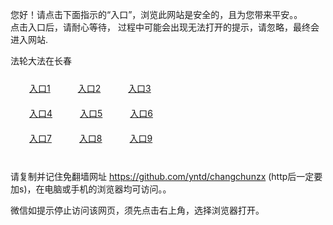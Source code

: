 您好！请点击下面指示的“入口”，浏览此网站是安全的，且为您带来平安。。 <br/>
点击入口后，请耐心等待， 过程中可能会出现无法打开的提示，请忽略，最终会进入网站. </br>

法轮大法在长春<br/>
<div style="padding:10px"><a style="margin:20px" target="_blank" href="https://d2jts8tsom94oc.cloudfront.net/2Qpsp?vmkdbi" id="ccLink1" rel="nofollow">入口1</a> <a target="_blank" style="margin:20px" href="https://d3fdgsi1gsur3e.cloudfront.net/2Qpsp?zrlezkst" id="ccLink2" rel="nofollow">入口2</a> <a style="margin:20px" target="_blank" href="https://dg0a1fkypzku1.cloudfront.net/2Qpsp?hgxwouan" id="ccLink3" rel="nofollow">入口3</a></div>

<div style="padding:10px" ><a style="margin:20px" target="_blank" href="https://d2jts8tsom94oc.cloudfront.net/2Qpsp?vmkdbi" id="ccLink4" rel="nofollow">入口4</a> <a style="margin:20px" href="https://d3fdgsi1gsur3e.cloudfront.net/2Qpsp?zrlezkst" target="_blank" id="ccLink5" rel="nofollow">入口5</a> <a style="margin:20px" href="https://dg0a1fkypzku1.cloudfront.net/2Qpsp?hgxwouan" target="_blank" id="ccLink6" rel="nofollow">入口6</a></div>

<div style="padding:10px"><a style="margin:20px" target="_blank" href="https://d2jts8tsom94oc.cloudfront.net/2Qpsp?vmkdbi" id="ccLink7" rel="nofollow">入口7</a> <a style="margin:20px" href="https://d3fdgsi1gsur3e.cloudfront.net/2Qpsp?zrlezkst" target="_blank" id="ccLink8" rel="nofollow">入口8</a> <a style="margin:20px" target="_blank" href="https://dg0a1fkypzku1.cloudfront.net/2Qpsp?hgxwouan" id="ccLink9" rel="nofollow">入口9</a></div>

<br/>



请复制并记住免翻墙网址 https://github.com/yntd/changchunzx (http后一定要加s)，在电脑或手机的浏览器均可访问。。<br/>

微信如提示停止访问该网页，须先点击右上角，选择浏览器打开。
